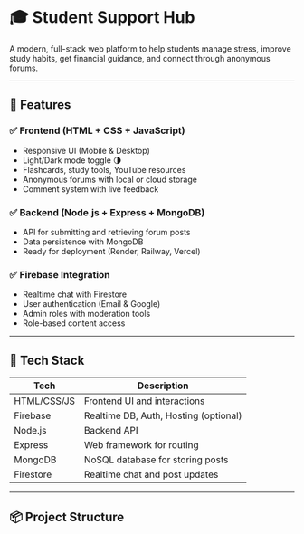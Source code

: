 # 🎓 Student Support Hub

A modern, full-stack web platform to help students manage stress, improve study habits, get financial guidance, and connect through anonymous forums.

---

## 🌟 Features

### ✅ Frontend (HTML + CSS + JavaScript)
- Responsive UI (Mobile & Desktop)
- Light/Dark mode toggle 🌗
- Flashcards, study tools, YouTube resources
- Anonymous forums with local or cloud storage
- Comment system with live feedback

### ✅ Backend (Node.js + Express + MongoDB)
- API for submitting and retrieving forum posts
- Data persistence with MongoDB
- Ready for deployment (Render, Railway, Vercel)

### ✅ Firebase Integration
- Realtime chat with Firestore
- User authentication (Email & Google)
- Admin roles with moderation tools
- Role-based content access

---

## 🔧 Tech Stack

| Tech        | Description                          |
|-------------|--------------------------------------|
| HTML/CSS/JS | Frontend UI and interactions         |
| Firebase    | Realtime DB, Auth, Hosting (optional)|
| Node.js     | Backend API                          |
| Express     | Web framework for routing            |
| MongoDB     | NoSQL database for storing posts     |
| Firestore   | Realtime chat and post updates       |

---

## 📦 Project Structure

